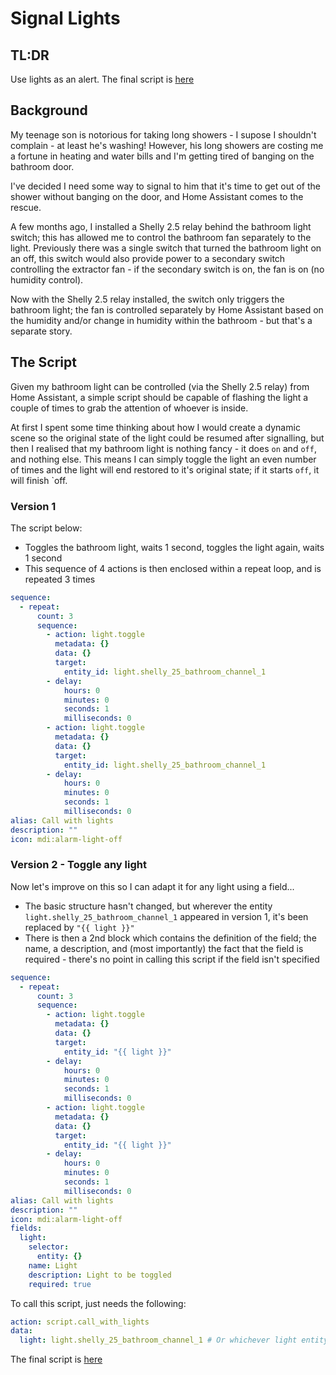 # Signal Lights

## TL:DR

Use lights as an alert.  The final script is [here](./scripts/call_with_lights.yaml)

## Background

My teenage son is notorious for taking long showers - I supose I shouldn't complain - at least he's washing!  However, his long showers are costing me a fortune in heating and water bills and I'm getting tired of banging on the bathroom door.

I've decided I need some way to signal to him that it's time to get out of the shower without banging on the door, and Home Assistant comes to the rescue.

A few months ago, I installed a Shelly 2.5 relay behind the bathroom light switch; this has allowed me to control the bathroom fan separately to the light.  Previously there was a single switch that turned the bathroom light on an off, this switch would also provide power to a secondary switch controlling the extractor fan - if the secondary switch is on, the fan is on (no humidity control).

Now with the Shelly 2.5 relay installed, the switch only triggers the bathroom light; the fan is controlled separately by Home Assistant based on the humidity and/or change in humidity within the bathroom - but that's a separate story.

## The Script

Given my bathroom light can be controlled (via the Shelly 2.5 relay) from Home Assistant, a simple script should be capable of flashing the light a couple of times to grab the attention of whoever is inside.  

At first I spent some time thinking about how I would create a dynamic scene so the original state of the light could be resumed after signalling, but then I realised that my bathroom light is nothing fancy - it does `on` and `off`, and nothing else.  This means I can simply toggle the light an even number of times and the light will end restored to it's original state; if it starts `off`, it will finish `off.

### Version 1

The script below:

- Toggles the bathroom light, waits 1 second, toggles the light again, waits 1 second
- This sequence of 4 actions is then enclosed within a repeat loop, and is repeated 3 times

```yaml
sequence:
  - repeat:
      count: 3
      sequence:
        - action: light.toggle
          metadata: {}
          data: {}
          target:
            entity_id: light.shelly_25_bathroom_channel_1
        - delay:
            hours: 0
            minutes: 0
            seconds: 1
            milliseconds: 0
        - action: light.toggle
          metadata: {}
          data: {}
          target:
            entity_id: light.shelly_25_bathroom_channel_1
        - delay:
            hours: 0
            minutes: 0
            seconds: 1
            milliseconds: 0
alias: Call with lights
description: ""
icon: mdi:alarm-light-off
```

### Version 2 - Toggle any light

Now let's improve on this so I can adapt it for any light using a field...

- The basic structure hasn't changed, but wherever the entity `light.shelly_25_bathroom_channel_1` appeared in version 1, it's been replaced by `"{{ light }}"`
- There is then a 2nd block which contains the definition of the field; the name, a description, and (most importantly) the fact that the field is required - there's no point in calling this script if the field isn't specified

```yaml
sequence:
  - repeat:
      count: 3
      sequence:
        - action: light.toggle
          metadata: {}
          data: {}
          target:
            entity_id: "{{ light }}"
        - delay:
            hours: 0
            minutes: 0
            seconds: 1
            milliseconds: 0
        - action: light.toggle
          metadata: {}
          data: {}
          target:
            entity_id: "{{ light }}"
        - delay:
            hours: 0
            minutes: 0
            seconds: 1
            milliseconds: 0
alias: Call with lights
description: ""
icon: mdi:alarm-light-off
fields:
  light:
    selector:
      entity: {}
    name: Light
    description: Light to be toggled
    required: true
```

To call this script, just needs the following:

```yaml
action: script.call_with_lights
data:
  light: light.shelly_25_bathroom_channel_1 # Or whichever light entity you want to trigger
```

The final script is [here](./scripts/call_with_lights.yaml)